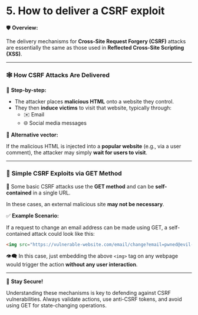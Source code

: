 # 5. How to deliver a CSRF exploit

🛡️ **Overview:**

The delivery mechanisms for **Cross-Site Request Forgery (CSRF)** attacks are essentially the same as those used in **Reflected Cross-Site Scripting (XSS)**.

---

### 🕸️ **How CSRF Attacks Are Delivered**

🚨 **Step-by-step:**

- The attacker places **malicious HTML** onto a website they control.
- They then **induce victims** to visit that website, typically through:
    - ✉️ Email
    - 🌐 Social media messages

📌 **Alternative vector:**

If the malicious HTML is injected into a **popular website** (e.g., via a user comment), the attacker may simply **wait for users to visit**.

---

### 🔗 **Simple CSRF Exploits via GET Method**

🧩 Some basic CSRF attacks use the **GET method** and can be **self-contained** in a single URL.

In these cases, an external malicious site **may not be necessary**.

✅ **Example Scenario:**

If a request to change an email address can be made using GET, a self-contained attack could look like this:

```html
<img src="https://vulnerable-website.com/email/change?email=pwned@evil-user.net">
```

👁️‍🗨️ In this case, just embedding the above `<img>` tag on any webpage would trigger the action **without any user interaction**.

---

🔐 **Stay Secure!**

Understanding these mechanisms is key to defending against CSRF vulnerabilities. Always validate actions, use anti-CSRF tokens, and avoid using GET for state-changing operations.